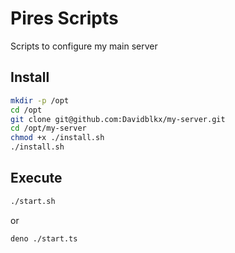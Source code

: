 # Pires Scripts

Scripts to configure my main server

## Install

```bash
mkdir -p /opt
cd /opt
git clone git@github.com:Davidblkx/my-server.git
cd /opt/my-server
chmod +x ./install.sh
./install.sh
```

## Execute

```bash
./start.sh
``` 
or
```bash
deno ./start.ts
```